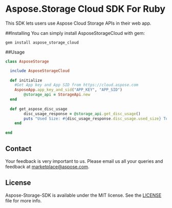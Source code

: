 # Aspose.Storage Cloud SDK For Ruby
This SDK lets users use Aspose Cloud Storage APIs in their web app.

##Installing
You can simply install AsposeStorageCloud with gem:

`gem install aspose_storage_cloud`

##Usage
```ruby
class AsposeStorage

  include AsposeStorageCloud
  
  def initialize
    #Get App key and App SID from https://cloud.aspose.com
    AsposeApp.app_key_and_sid("APP_KEY", "APP_SID")
		@storage_api = StorageApi.new  
  end
  
  def get_aspose_disc_usage
	 	disc_usage_response = @storage_api.get_disc_usage()
	 	puts "Used Size: #{disc_usage_response.disc_usage.used_size} Total Size: #{disc_usage_response.disc_usage.total_size}"
	end
  
end
```

## Contact
Your feedback is very important to us. Please email us all your queries and feedback at marketplace@aspose.com.

## License
Aspose-Storage-SDK is available under the MIT license. See the [LICENSE](https://github.com/asposetotal/Aspose_Total_Cloud/blob/master/SDKs/Aspose.Storage_Cloud_SDK_For_Ruby/LICENSE) file for more info.
